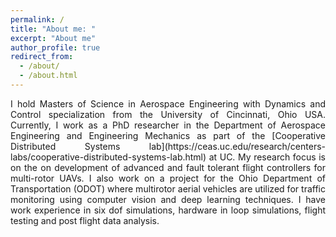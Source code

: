 ```yaml
---
permalink: /
title: "About me: "
excerpt: "About me"
author_profile: true
redirect_from: 
  - /about/
  - /about.html
---
```

<div style="text-align: justify"> I hold Masters of Science in Aerospace Engineering with Dynamics and Control specialization from the University of Cincinnati, Ohio USA. Currently, I work as a PhD researcher in the Department of Aerospace Engineering and Engineering Mechanics as part of the [Cooperative Distributed Systems lab](https://ceas.uc.edu/research/centers-labs/cooperative-distributed-systems-lab.html) at UC. My research focus is on the on development of advanced and fault tolerant flight controllers for multi-rotor UAVs. I also work on a project for the Ohio Department of Transportation (ODOT) where multirotor aerial vehicles are utilized for traffic monitoring using computer vision and deep learning techniques. I have work experience in six dof simulations, hardware in loop simulations, flight testing and post flight data analysis.  </div>


